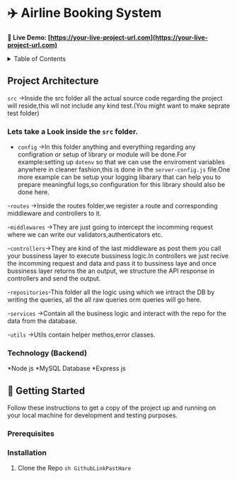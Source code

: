 # ✈️ Airline Booking System

**🚀 Live Demo: [https://your-live-project-url.com](https://your-live-project-url.com)**

<details>
  <summary>Table of Contents</summary>
  <ol>
    <li><a href="#about-the-project">About The Project</a></li>
    <li><a href="#-tech-stack">Tech Stack</a></li>
    <li><a href="#-features">Features</a></li>
    <li><a href="#-getting-started">Getting Started</a></li>
    <li><a href="#-deployment--architecture">Deployment & Architecture</a></li>
    <li><a href="#-contact">Contact</a></li>
  </ol>
</details>

## Project Architecture
`src` ->Inside the src folder all the actual source code regarding the project will reside,this wll not include any kind test.(You might want to make seprate test folder)
### Lets take a Look inside the `src` folder.
 - `config` ->In this folder anything and everything regarding any configration or setup of library or module will be done.For example:setting up `dotenv` so that we can use the enviroment variables anywhere in cleaner fashion,this is done in the `server-config.js` file.One more example can be setup your logging libarary that can help you to prepare meaningful logs,so configuration for this library should also be done here.

 -`routes` ->Inside the routes folder,we register a route and corresponding middleware and controllers to it.

 -`middlewares` ->They are just going to intercept the incomming request where we can write our validators,authenticators etc.

 -`controllers`->They are kind of the last middleware as post them you call your bussiness layer to execute bussiness logic.In controllers we just recive the incomming request and data and pass it to bussiness laye and once bussiness layer returns the an output, we structure the API response in controllers and send the output.

 -`repositories`-This folder all the logic using which we intract the DB by writing the queries, all the all raw queries orm queries will go here.

 -`services` ->Contain all the business logic and interact with the repo for the data from the database.
 
 -`utils` ->Utils contain helper methos,error classes.
### Technology (Backend)
*Node js 
*MySQL Database
*Express js

## 🚀 Getting Started
Follow these instructions to get a copy of the project up and running on your local machine for development and testing purposes.

### Prerequisites


### Installation
1. Clone the Repo
```sh GithubLinkPastHare   ```
